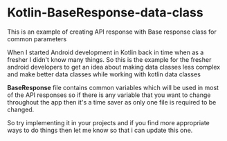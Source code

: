 # Kotlin-BaseResponse-data-class
This is an example of creating API response with Base response class for common parameters
 
When I started Android development in Kotlin back in time when as a fresher I didn't know many things. So this is the example for the fresher android developers to get an idea about making data classes less complex and make better data classes while working with kotlin data classes
 
**BaseResponse** file contains common variables which will be used in most of the API responses so if there is any variable that you want to change throughout the app then it's a time saver as only one file is required to be changed.
 
So try implementing it in your projects and if you find more appropriate ways to do things then let me know so that i can update this one.

